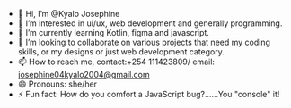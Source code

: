 - 👋 Hi, I’m @Kyalo Josephine
- 👀 I’m interested in ui/ux, web development and generally programming.
- 🌱 I’m currently learning Kotlin, figma and javascript.
- 💞️ I’m looking to collaborate on various projects that need my coding skills, or my designs or just web development category.
- 📫 How to reach me, contact:+254 111423809/ email: josephine04kyalo2004@gmail.com 
- 😄 Pronouns: she/her
- ⚡ Fun fact: How do you comfort a JavaScript bug?......You "console" it!

<!---
jossyKyalo/jossyKyalo is a ✨ special ✨ repository because its `README.md` (this file) appears on your GitHub profile.
You can click the Preview link to take a look at your changes.
--->
